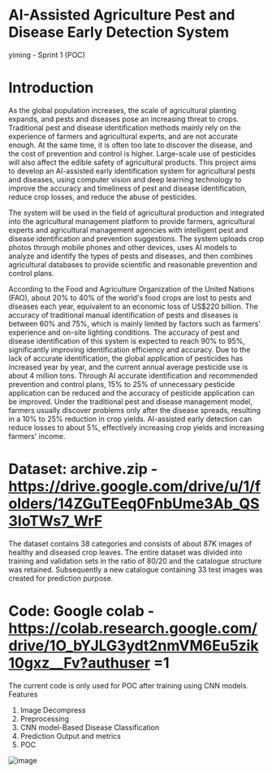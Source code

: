 # AI-Assisted Agriculture Pest and Disease Early Detection System
yiming - Sprint 1 (POC)

# Introduction

As the global population increases, the scale of agricultural planting expands, and pests and diseases pose an increasing threat to crops. Traditional pest and disease identification methods mainly rely on the experience of farmers and agricultural experts, and are not accurate enough. At the same time, it is often too late to discover the disease, and the cost of prevention and control is higher. Large-scale use of pesticides will also affect the edible safety of agricultural products. This project aims to develop an AI-assisted early identification system for agricultural pests and diseases, using computer vision and deep learning technology to improve the accuracy and timeliness of pest and disease identification, reduce crop losses, and reduce the abuse of pesticides.

The system will be used in the field of agricultural production and integrated into the agricultural management platform to provide farmers, agricultural experts and agricultural management agencies with intelligent pest and disease identification and prevention suggestions. The system uploads crop photos through mobile phones and other devices, uses AI models to analyze and identify the types of pests and diseases, and then combines agricultural databases to provide scientific and reasonable prevention and control plans.

According to the Food and Agriculture Organization of the United Nations (FAO), about 20% to 40% of the world's food crops are lost to pests and diseases each year, equivalent to an economic loss of US$220 billion. The accuracy of traditional manual identification of pests and diseases is between 60% and 75%, which is mainly limited by factors such as farmers' experience and on-site lighting conditions. The accuracy of pest and disease identification of this system is expected to reach 90% to 95%, significantly improving identification efficiency and accuracy. Due to the lack of accurate identification, the global application of pesticides has increased year by year, and the current annual average pesticide use is about 4 million tons. Through AI accurate identification and recommended prevention and control plans, 15% to 25% of unnecessary pesticide application can be reduced and the accuracy of pesticide application can be improved. Under the traditional pest and disease management model, farmers usually discover problems only after the disease spreads, resulting in a 10% to 25% reduction in crop yields. AI-assisted early detection can reduce losses to about 5%, effectively increasing crop yields and increasing farmers' income.

# Dataset: archive.zip - https://drive.google.com/drive/u/1/folders/14ZGuTEeq0FnbUme3Ab_QS3IoTWs7_WrF 
The dataset contains 38 categories and consists of about 87K images of healthy and diseased crop leaves. The entire dataset was divided into training and validation sets in the ratio of 80/20 and the catalogue structure was retained. Subsequently a new catalogue containing 33 test images was created for prediction purpose.

# Code: Google colab - https://colab.research.google.com/drive/1O_bYJLG3ydt2nmVM6Eu5zik10gxz__Fv?authuser =1
The current code is only used for POC after training using CNN models.
Features
1. Image Decompress
2. Preprocessing
3. CNN model-Based Disease Classification
4. Prediction Output and metrics
5. POC

![image](https://github.com/user-attachments/assets/12ce8d6b-c8a0-4599-ad0d-1a5551a5d789)


